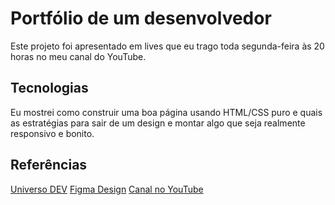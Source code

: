# Portfólio de um desenvolvedor

Este projeto foi apresentado em lives que eu trago toda segunda-feira às 20 horas no meu canal do YouTube.

## Tecnologias

Eu mostrei como construir uma boa página usando HTML/CSS puro e quais as estratégias para sair de um design e montar algo que seja realmente responsivo e bonito.

## Referências

[Universo DEV](https://www.universodev.com.br)
[Figma Design](https://www.figma.com/file/pOzzU95kVkxihXZpNOezhK/Developer-Portf%C3%B3lio?type=design&node-id=2%3A18&mode=dev)
[Canal no YouTube](https://youtube.com/live/kpnElnhaewQ?feature=share)
